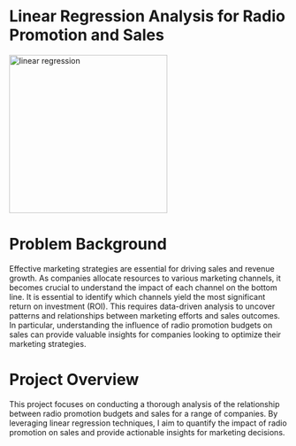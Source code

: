 # Linear Regression Analysis for Radio Promotion and Sales
<img width="286" alt="linear regression" src="https://github.com/saimmistin/Linear-Regression-for-marketing-sales/assets/67612693/e0a38b27-0d5e-4811-b65a-980d6d9cb024">

# Problem Background

Effective marketing strategies are essential for driving sales and revenue growth. As companies allocate resources to various marketing channels, it becomes crucial to understand the impact of each channel on the bottom line.
It is essential to identify which channels yield the most significant return on investment (ROI). This requires data-driven analysis to uncover patterns and relationships between marketing efforts and sales outcomes. In particular, understanding the influence of radio promotion budgets on sales can provide valuable insights for companies looking to optimize their marketing strategies.

# Project Overview

This project focuses on conducting a thorough analysis of the relationship between radio promotion budgets and sales for a range of companies. By leveraging linear regression techniques, I aim to quantify the impact of radio promotion on sales and provide actionable insights for marketing decisions.


